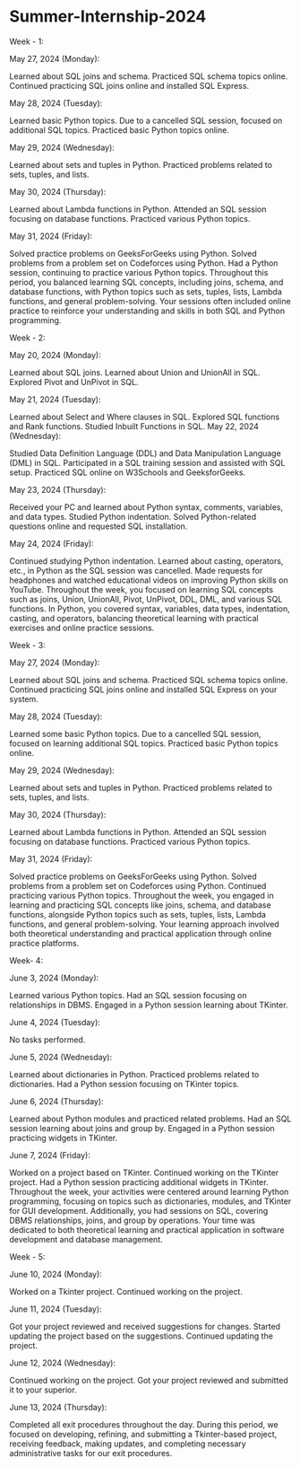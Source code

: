 # Summer-Internship-2024
Week - 1:

May 27, 2024 (Monday):

Learned about SQL joins and schema.
Practiced SQL schema topics online.
Continued practicing SQL joins online and installed SQL Express.

May 28, 2024 (Tuesday):

Learned basic Python topics.
Due to a cancelled SQL session, focused on additional SQL topics.
Practiced basic Python topics online.

May 29, 2024 (Wednesday):

Learned about sets and tuples in Python.
Practiced problems related to sets, tuples, and lists.

May 30, 2024 (Thursday):

Learned about Lambda functions in Python.
Attended an SQL session focusing on database functions.
Practiced various Python topics.

May 31, 2024 (Friday):

Solved practice problems on GeeksForGeeks using Python.
Solved problems from a problem set on Codeforces using Python.
Had a Python session, continuing to practice various Python topics.
Throughout this period, you balanced learning SQL concepts, including joins, schema, and database functions, with Python topics such as sets, tuples, lists, Lambda functions, and general problem-solving. Your sessions often included online practice to reinforce your understanding and skills in both SQL and Python programming.






Week - 2:




May 20, 2024 (Monday):

Learned about SQL joins.
Learned about Union and UnionAll in SQL.
Explored Pivot and UnPivot in SQL.

May 21, 2024 (Tuesday):

Learned about Select and Where clauses in SQL.
Explored SQL functions and Rank functions.
Studied Inbuilt Functions in SQL.
May 22, 2024 (Wednesday):

Studied Data Definition Language (DDL) and Data Manipulation Language (DML) in SQL.
Participated in a SQL training session and assisted with SQL setup.
Practiced SQL online on W3Schools and GeeksforGeeks.

May 23, 2024 (Thursday):

Received your PC and learned about Python syntax, comments, variables, and data types.
Studied Python indentation.
Solved Python-related questions online and requested SQL installation.

May 24, 2024 (Friday):

Continued studying Python indentation.
Learned about casting, operators, etc., in Python as the SQL session was cancelled.
Made requests for headphones and watched educational videos on improving Python skills on YouTube.
Throughout the week, you focused on learning SQL concepts such as joins, Union, UnionAll, Pivot, UnPivot, DDL, DML, and various SQL functions. In Python, you covered syntax, variables, data types, indentation, casting, and operators, balancing theoretical learning with practical exercises and online practice sessions.








Week - 3:




May 27, 2024 (Monday):

Learned about SQL joins and schema.
Practiced SQL schema topics online.
Continued practicing SQL joins online and installed SQL Express on your system.

May 28, 2024 (Tuesday):

Learned some basic Python topics.
Due to a cancelled SQL session, focused on learning additional SQL topics.
Practiced basic Python topics online.

May 29, 2024 (Wednesday):

Learned about sets and tuples in Python.
Practiced problems related to sets, tuples, and lists.

May 30, 2024 (Thursday):

Learned about Lambda functions in Python.
Attended an SQL session focusing on database functions.
Practiced various Python topics.

May 31, 2024 (Friday):

Solved practice problems on GeeksForGeeks using Python.
Solved problems from a problem set on Codeforces using Python.
Continued practicing various Python topics.
Throughout the week, you engaged in learning and practicing SQL concepts like joins, schema, and database functions, alongside Python topics such as sets, tuples, lists, Lambda functions, and general problem-solving. Your learning approach involved both theoretical understanding and practical application through online practice platforms.







Week- 4:




June 3, 2024 (Monday):

Learned various Python topics.
Had an SQL session focusing on relationships in DBMS.
Engaged in a Python session learning about TKinter.

June 4, 2024 (Tuesday):

No tasks performed.

June 5, 2024 (Wednesday):

Learned about dictionaries in Python.
Practiced problems related to dictionaries.
Had a Python session focusing on TKinter topics.

June 6, 2024 (Thursday):

Learned about Python modules and practiced related problems.
Had an SQL session learning about joins and group by.
Engaged in a Python session practicing widgets in TKinter.

June 7, 2024 (Friday):

Worked on a project based on TKinter.
Continued working on the TKinter project.
Had a Python session practicing additional widgets in TKinter.
Throughout the week, your activities were centered around learning Python programming, focusing on topics such as dictionaries, modules, and TKinter for GUI development. Additionally, you had sessions on SQL, covering DBMS relationships, joins, and group by operations. Your time was dedicated to both theoretical learning and practical application in software development and database management.







Week - 5:




June 10, 2024 (Monday):

Worked on a Tkinter project.
Continued working on the project.

June 11, 2024 (Tuesday):

Got your project reviewed and received suggestions for changes.
Started updating the project based on the suggestions.
Continued updating the project.

June 12, 2024 (Wednesday):

Continued working on the project.
Got your project reviewed and submitted it to your superior.

June 13, 2024 (Thursday):

Completed all exit procedures throughout the day.
During this period, we focused on developing, refining, and submitting a Tkinter-based project, receiving feedback, making updates, and completing necessary administrative tasks for our exit procedures.





